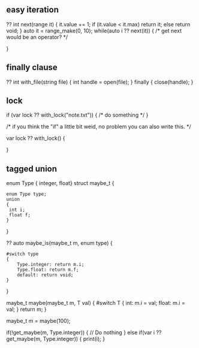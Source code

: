 
## easy iteration


?? int next(range it)
{
	it.value += 1;
	if (it.value < it.max)
		return it;
	else
		return void;
}
auto it = range_make(0, 10);
while(auto i ?? next(it)) { /* get next would be an operator? */

}

## finally clause

?? int with_file(string file)
{
	int handle = open(file);
} finally {
	close(handle);
}

## lock

if (var lock ?? with_lock("note.txt"))
{
	/* do something */
}

/* if you think the "if" a little bit weid, no problem you can also write this. */

var lock ?? with_lock() {

}

 
## tagged union

enum Type { integer, float}
struct maybe_t {

	enum Type type;
	union
	{
	 int i;
	 float f;
	}
}

?? auto maybe_is(maybe_t m, enum type) {

	#switch type
	{
		Type.integer: return m.i;
		Type.float: return m.f;
		default: return void;
	}
}

maybe_t maybe(maybe_t m, T val) {
	#switch T
	{
		int: m.i = val;
		float: m.i = val;
	}
	return m;
}


maybe_t m = maybe(100);

if(!get_maybe(m, Type.integer)) {
  // Do nothing
}
else if(var i ?? get_maybe(m, Type.integer)) {
  print(i);
}
